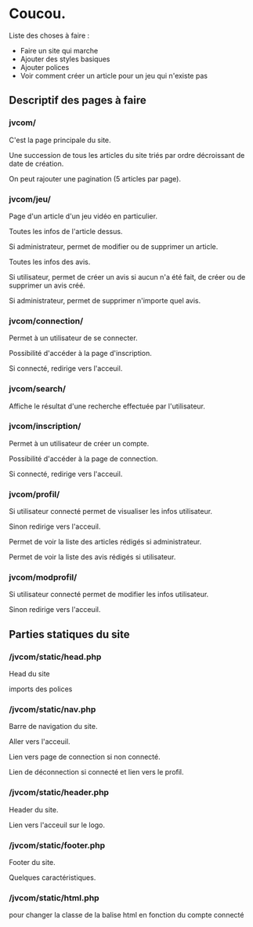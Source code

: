 # Coucou.

Liste des choses à faire :

- Faire un site qui marche
- Ajouter des styles basiques
- Ajouter polices
- Voir comment créer un article pour un jeu qui n'existe pas

## Descriptif des pages à faire

### jvcom/

C'est la page principale du site.

Une succession de tous les articles du site triés par ordre décroissant de date de création.

On peut rajouter une pagination (5 articles par page).

### jvcom/jeu/

Page d'un article d'un jeu vidéo en particulier.

Toutes les infos de l'article dessus.

Si administrateur, permet de modifier ou de supprimer un article.

Toutes les infos des avis.

Si utilisateur, permet de créer un avis si aucun n'a été fait, de créer ou de supprimer un avis créé.

Si administrateur, permet de supprimer n'importe quel avis.

### jvcom/connection/

Permet à un utilisateur de se connecter.

Possibilité d'accéder à la page d'inscription.

Si connecté, redirige vers l'acceuil.

### jvcom/search/

Affiche le résultat d'une recherche effectuée par l'utilisateur.

### jvcom/inscription/

Permet à un utilisateur de créer un compte.

Possibilité d'accéder à la page de connection.

Si connecté, redirige vers l'acceuil.

### jvcom/profil/

Si utilisateur connecté permet de visualiser les infos utilisateur.

Sinon redirige vers l'acceuil.

Permet de voir la liste des articles rédigés si administrateur.

Permet de voir la liste des avis rédigés si utilisateur.

### jvcom/modprofil/

Si utilisateur connecté permet de modifier les infos utilisateur.

Sinon redirige vers l'acceuil.

## Parties statiques du site

### /jvcom/static/head.php

Head du site

imports des polices

### /jvcom/static/nav.php

Barre de navigation du site.

Aller vers l'acceuil.

Lien vers page de connection si non connecté.

Lien de déconnection si connecté et lien vers le profil.

### /jvcom/static/header.php

Header du site.

Lien vers l'acceuil sur le logo.

### /jvcom/static/footer.php

Footer du site.

Quelques caractéristiques.

### /jvcom/static/html.php

pour changer la classe de la balise html en fonction du compte connecté